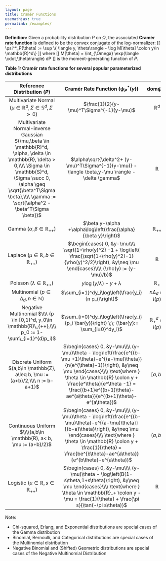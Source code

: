```yaml
---
layout: page
title: Cramér Functions
usemathjax: true 
permalink: /examples/
---
```


**Definition:** Given a probability distribution $P$ on $\Omega$, the associated **Cramér rate function** is defined to be the convex conjugate of the log-normalizer:
 \[[ \psi^*_P(\theta) := \sup \\{ \langle y, \theta\rangle - \log M[\theta] \colon y\in \mathbb{R}^d\\} \]]
where \[[ M[\theta] = \int\_{\Omega} \exp(\langle \cdot,\theta\rangle) dP \]] is the moment-generating function of $P$.

**Table 1: Cramér rate functions for several popular parameterized distributions** 

| Reference Distribution $(P)$ | Cramér Rate Function $(\psi^*_P(y))$ | $\text{dom}\psi^*_P$ |
|:----------------------------:|:------------------------------------:|:--------------------:|
|  Multivariate Normal $(\mu \in \mathbb{R}^d, \Sigma \in \mathbb{S}^d, \Sigma \succ 0$)      | $\frac{1}{2}(y-\mu)^T\Sigma^{-1}(y-\mu)$                                     |   $\mathbb{R}^d$                  |
| Multivariate Normal-inverse Gaussian $(\mu,\beta \in \mathbb{R}^d, \alpha, \delta \in \mathbb{R}, \delta > 0,\\\\ \Sigma \in \mathbb{S}^d, \Sigma \succ 0, \alpha \geq \sqrt{\beta^T\Sigma \beta},\\\\ \gamma := \sqrt{\alpha^2 - \beta^T\Sigma \beta})$                             | $\alpha\sqrt{\delta^2+ (y-\mu)^T\Sigma^{-1}(y-\mu)} - \langle \beta,y-\mu \rangle - \delta \gamma$                                     |   $\mathbb{R}$                   |
| Gamma $(\alpha, \beta \in \mathbb{R}_{++})$     |  $\beta y-\alpha +\alpha\log\left(\frac{\alpha}{\beta y}\right)$            |  $\mathbb{R}_{++}$                    |
| Laplace $(\mu \in \mathbb{R}, b \in \mathbb{R}_{++})$     |  $\begin{cases} 0, &y-\mu\\\\ \sqrt{1+\rho(y)^2} -1 + \log\left( \frac{\sqrt{1+\rho(y)^2}-1}{\rho(y)^2/2}\right), &y\neq \mu \end{cases}\\\\ (\rho(y) := (y-\mu)/b)$            |  $\mathbb{R}$                    |
| Poisson $(\lambda \in \mathbb{R}_{++})$     |  $y\log(y/\lambda) - y + \lambda$            |  $\mathbb{R}_{+}$                    |
| Multinomial $(p\in \Delta_d, n\in \mathbb{N})$      |  $\sum_{i=1}^dy_i\log\left(\frac{y_i}{n p_i}\right)$            |  $n\Delta_d \cap I(p)$                    |
| Negative Multinomial $\\\\ (p \in [0,1)^d, y_0\in \mathbb{R}\_{++},\\\\ p_0 := 1-\sum\_{i=1}^{d}p_i)$      |  $\sum_{i=0}^dy_i\log\left(\frac{y_i}{p_i \bar{y}}\right) \;\; (\bar{y}:= \sum_{i=0}^dy_i)$            |  $\mathbb{R}^d_{+} \cap I(p)$                    |
| Discrete Uniform $(a,b\in \mathbb{Z}, a\leq b, \mu := (a+b)/2,\\\\ n := b-a+1)$      |  $\begin{cases} 0, &y-\mu\\\\ (y-\mu)\theta - \log\left(\frac{e^{(b-\mu +1)\theta}-e^{(a-\mu)\theta}}{n(e^{\theta}-1)}\right), &y\neq \mu \end{cases}\\\\ \text{where } \theta \in \mathbb{R} \colon y + \frac{e^\theta}{e^\theta -1} = \frac{(b+1)e^{(b+1)\theta}-ae^{a\theta}}{e^{(b+1)\theta}-e^{a\theta}}$            |  $[a,b]$                    |
| Continuous Uniform $\\\\(a,b\in \mathbb{R}, a< b, \mu := (a+b)/2)$      |  $\begin{cases} 0, &y-\mu\\\\ (y-\mu)\theta - \log\left(\frac{e^{(b-\mu)\theta}-e^{(a-\mu)\theta}}{(b-a)\theta}\right), &y\neq \mu \end{cases}\\\\ \text{where } \theta \in \mathbb{R} \colon y + \frac{1}{\theta} = \frac{be^{b\theta}-ae^{a\theta}}{e^{b\theta}-e^{a\theta}}$            |  $(a,b)$                    |
|  Logistic $(\mu \in \mathbb{R}, s\in \mathbb{R}_{++})$      |  $\begin{cases} 0, &y-\mu\\\\ (y-\mu)\theta - \log\left(B(1-s\theta,1+s\theta)\right), &y\neq \mu \end{cases}\\\\ \text{where } \theta \in \mathbb{R}_+ \colon y -\mu = \frac{1}{\theta} + \frac{\pi s}{\tan(-\pi s\theta)}$            |  $\mathbb{R}$                    |

Note: 
- Chi-squared, Erlang, and Exponential distributions are special cases of the Gamma distribution
- Binomial, Bernoulli, and Categorical distributions are special cases of the Multinomial distribution
- Negative Binomial and (Shifted) Geometric distributions are special cases of the Negative Multinomial Distribution



